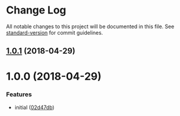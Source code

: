 # Change Log

All notable changes to this project will be documented in this file. See [standard-version](https://github.com/conventional-changelog/standard-version) for commit guidelines.

<a name="1.0.1"></a>
## [1.0.1](https://github.com/set-state/map/compare/v1.0.0...v1.0.1) (2018-04-29)



<a name="1.0.0"></a>
# 1.0.0 (2018-04-29)


### Features

* initial ([02d47db](https://github.com/set-state/map/commit/02d47db))
